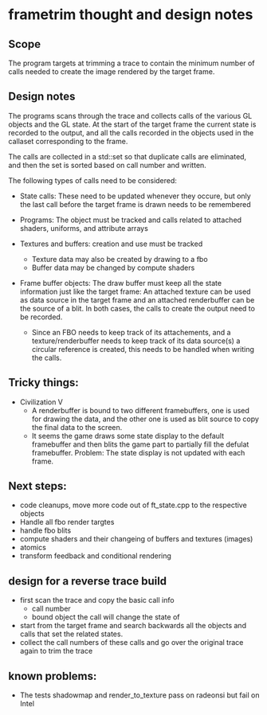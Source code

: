 # frametrim thought and design notes

## Scope

The program targets at trimming a trace to contain the minimum number
of calls needed to create the image rendered by the target frame.

## Design notes

The programs scans through the trace and collects calls of the various
GL objects and the GL state. At the start of the target frame the
current state is recorded to the output, and all the calls recorded in
the objects used in the callaset corresponding to the frame.

The calls are collected in a std::set so that duplicate calls are
eliminated, and then the set is sorted based on call number and written.


The following types of calls need to be considered:

* State calls: These need to be updated whenever they occure, but only the
  last call before the target frame is drawn needs to be remembered

* Programs: The object must be tracked and calls related to attached
  shaders, uniforms, and attribute arrays

* Textures and buffers: creation and use must be tracked
  - Texture data may also be created by drawing to a fbo
  - Buffer data may be changed by compute shaders

* Frame buffer objects:
  The draw buffer must keep all the state information just like the target
  frame: An attached texture can be used as data source in the target frame
  and an attached renderbuffer can be the source of a blit. In both cases,
  the calls to create the output need to be recorded.
  - Since an FBO needs to keep track of its attachements, and a
    texture/renderbuffer needs to keep track of its data source(s)  a circular
    reference is created, this needs to be handled when writing the calls.

## Tricky things:

* Civilization V
  - A renderbuffer is bound to two different framebuffers, one is used for
    drawing the data, and the other one is used as blit source to copy the
    final data to the screen.
  - It seems the game draws some state display to the default framebuffer
    and then blits the game part to partially fill the defulat framebuffer.
    Problem: The state display is not updated with each frame.

## Next steps:

* code cleanups, move more code out of ft_state.cpp to the respective objects
* Handle all fbo render targtes
* handle fbo blits
* compute shaders and their changeing of buffers and textures (images)
* atomics
* transform feedback and conditional rendering


## design for a reverse trace build

* first scan the trace and copy the basic call info
  - call number
  - bound object the call will change the state of
* start from the target frame and search backwards all the objects and
  calls that set the related states.
* collect the call numbers of these calls and go over the original trace
  again to trim the trace

## known problems:

* The tests shadowmap and render_to_texture pass on radeonsi but fail on
  Intel








